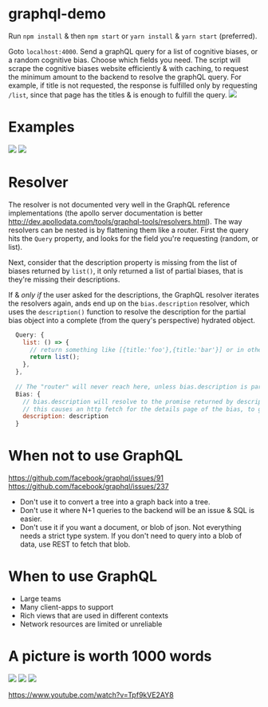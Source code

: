 # graphql-demo

Run `npm install` & then `npm start` or `yarn install` & `yarn start` (preferred).

Goto `localhost:4000`. Send a graphQL query for a list of cognitive biases, or a random cognitive bias. Choose which fields you need. The script will scrape the cognitive biases website efficiently & with caching, to request the minimum amount to the backend to resolve the graphQL query. For example, if title is not requested, the response is fulfilled only by requesting `/list`, since that page has the titles & is enough to fulfill the query.
![](https://i.imgur.com/eDvVAIZ.png)

# Examples
![](https://i.imgur.com/BkPgK7z.png)
![](https://i.imgur.com/ixBBnyo.png)

# Resolver
The resolver is not documented very well in the GraphQL reference implementations (the apollo server documentation is better http://dev.apollodata.com/tools/graphql-tools/resolvers.html). The way resolvers can be nested is by flattening them like a router. First the query hits the `Query` property, and looks for the field you're requesting (random, or list).

Next, consider that the description property is missing from the list of biases returned by `list()`, it only returned a list of partial biases, that is they're missing their descriptions.

If & *only if* the user asked for the descriptions, the GraphQL resolver iterates the resolvers again, ands end up on the `bias.description` resolver, which uses the `description()` function to resolve the description for the partial bias object into a complete (from the query's perspective) hydrated object.
```js
  Query: {
    list: () => {
      // return something like [{title:'foo'},{title:'bar'}] or in other words 'description' is missing..
      return list();
    },
  },
  
  // The "router" will never reach here, unless bias.description is part of the query.
  Bias: {
    // bias.description will resolve to the promise returned by description()
    // this causes an http fetch for the details page of the bias, to get the description
    description: description  
  }
```

# When not to use GraphQL

https://github.com/facebook/graphql/issues/91
https://github.com/facebook/graphql/issues/237

- Don't use it to convert a tree into a graph back into a tree.
- Don't use it where N+1 queries to the backend will be an issue & SQL is easier.
- Don't use it if you want a document, or blob of json. Not everything needs a strict type system. If you don't need to query into a blob of data, use REST to fetch that blob.

# When to use GraphQL

- Large teams
- Many client-apps to support
- Rich views that are used in different contexts
- Network resources are limited or unreliable

# A picture is worth 1000 words

![](https://i.imgur.com/l8cAHSN.png)
![](https://i.imgur.com/7I96Ixk.png)
![](https://i.imgur.com/BZG9Rkh.png)

https://www.youtube.com/watch?v=Tpf9kVE2AY8
